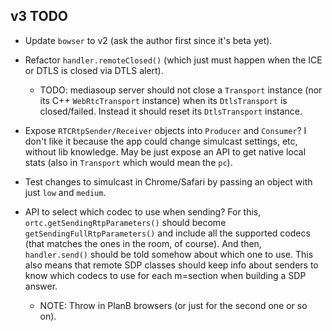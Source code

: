 ## v3 TODO

* Update `bowser` to v2 (ask the author first since it's beta yet).

* Refactor `handler.remoteClosed()` (which just must happen when the ICE or DTLS is closed via DTLS alert).
  - TODO: mediasoup server should not close a `Transport` instance (nor its C++ `WebRtcTransport` instance) when its `DtlsTransport` is closed/failed. Instead it should reset its `DtlsTransport` instance.  

* Expose `RTCRtpSender/Receiver` objects into `Producer` and `Consumer`? I don't like it because the app could change simulcast settings, etc, without lib knowledge. May be just expose an API to get native local stats (also in `Transport` which would mean the `pc`).

* Test changes to simulcast in Chrome/Safari by passing an object with just `low` and `medium`.

* API to select which codec to use when sending? For this, `ortc.getSendingRtpParameters()` should become `getSendingFullRtpParameters()` and include all the supported codecs (that matches the ones in the room, of course). And then, `handler.send()` should be told somehow about which one to use. This also means that remote SDP classes should keep info about senders to know which codecs to use for each m=section when building a SDP answer.
  - NOTE: Throw in PlanB browsers (or just for the second one or so on).
